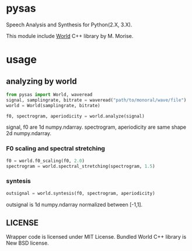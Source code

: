 # pysas

Speech Analysis and Synthesis for Python(2.X, 3.X).

This module include [World](http://ml.cs.yamanashi.ac.jp/world/english/index.html) C++ library by M. Morise.

# usage

## analyzing by world

```python
from pysas import World, waveread
signal, samplingrate, bitrate = waveread("path/to/monoral/wave/file")
world = World(samplingrate, bitrate)

f0, spectrogram, aperiodicity = world.analyze(signal)
```

signal, f0 are 1d numpy.ndarray. spectrogram, aperiodicity  are same shape 2d numpy.ndarray.

### F0 scaling and spectral stretching

```python
f0 = world.f0_scaling(f0, 2.0)
spectrogram = world.spectral_stretching(spectrogram, 1.5)
```

### syntesis

```python
outsignal = world.syntesis(f0, spectrogram, aperiodicity)
```

outsignal is 1d numpy.ndarray normalized between [-1,1].


## LICENSE

Wrapper code is licensed under MIT License. Bundled World C++ library is New BSD license.
